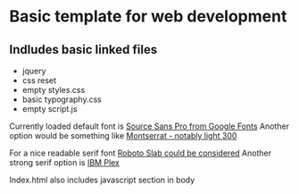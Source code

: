 # Basic template for web development

## Indludes basic linked files
* jquery
* css reset
* empty styles.css
* basic typography.css
* empty script.js


Currently loaded default font is [Source Sans Pro from Google Fonts](https://fonts.google.com/specimen/Source+Sans+Pro) Another option would be something like [Montserrat - notably light 300](https://fonts.google.com/specimen/Montserrat)

For a nice readable serif font [Roboto Slab could be considered](https://fonts.google.com/specimen/Roboto+Slab) Another strong serif option is [IBM Plex](https://fonts.google.com/specimen/IBM+Plex+Serif)

Index.html also includes javascript section in body